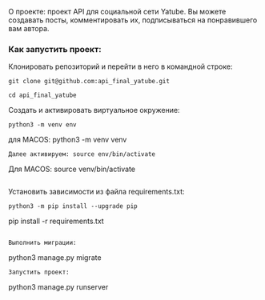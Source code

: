 О проекте: проект API для социальной сети Yatube. Вы можете создавать посты, комментировать их, подписываться на понравившего вам автора.

### Как запустить проект:

Клонировать репозиторий и перейти в него в командной строке:

```
git clone git@github.com:api_final_yatube.git
```

```
cd api_final_yatube
```
Cоздать и активировать виртуальное окружение:
```
python3 -m venv env 
```
для MACOS: python3 -m venv venv 
```
Далее активируем: source env/bin/activate
```
Для MACOS: source venv/bin/activate
```
```
Установить зависимости из файла requirements.txt:
```
python3 -m pip install --upgrade pip
```
pip install -r requirements.txt
```

Выполнить миграции:
```
python3 manage.py migrate
```
Запустить проект:
```
python3 manage.py runserver
```
